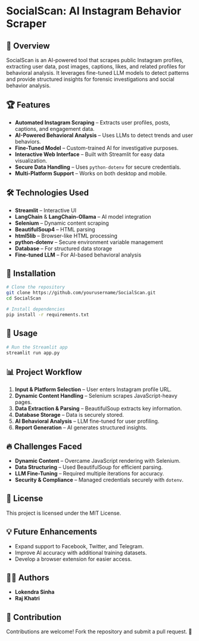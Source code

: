 # SocialScan: AI Instagram Behavior Scraper

## 🚀 Overview
SocialScan is an AI-powered tool that scrapes public Instagram profiles, extracting user data, post images, captions, likes, and related profiles for behavioral analysis. It leverages fine-tuned LLM models to detect patterns and provide structured insights for forensic investigations and social behavior analysis.

## 🏆 Features
- **Automated Instagram Scraping** – Extracts user profiles, posts, captions, and engagement data.
- **AI-Powered Behavioral Analysis** – Uses LLMs to detect trends and user behaviors.
- **Fine-Tuned Model** – Custom-trained AI for investigative purposes.
- **Interactive Web Interface** – Built with Streamlit for easy data visualization.
- **Secure Data Handling** – Uses `python-dotenv` for secure credentials.
- **Multi-Platform Support** – Works on both desktop and mobile.

## 🛠️ Technologies Used
- **Streamlit** – Interactive UI
- **LangChain** & **LangChain-Ollama** – AI model integration
- **Selenium** – Dynamic content scraping
- **BeautifulSoup4** – HTML parsing
- **html5lib** – Browser-like HTML processing
- **python-dotenv** – Secure environment variable management
- **Database** – For structured data storage
- **Fine-tuned LLM** – For AI-based behavioral analysis

## 📌 Installation
```bash
# Clone the repository
git clone https://github.com/yourusername/SocialScan.git
cd SocialScan

# Install dependencies
pip install -r requirements.txt
```

## 🚀 Usage
```bash
# Run the Streamlit app
streamlit run app.py
```

## 📊 Project Workflow
1. **Input & Platform Selection** – User enters Instagram profile URL.
2. **Dynamic Content Handling** – Selenium scrapes JavaScript-heavy pages.
3. **Data Extraction & Parsing** – BeautifulSoup extracts key information.
4. **Database Storage** – Data is securely stored.
5. **AI Behavioral Analysis** – LLM fine-tuned for user profiling.
6. **Report Generation** – AI generates structured insights.

## 🔥 Challenges Faced
- **Dynamic Content** – Overcame JavaScript rendering with Selenium.
- **Data Structuring** – Used BeautifulSoup for efficient parsing.
- **LLM Fine-Tuning** – Required multiple iterations for accuracy.
- **Security & Compliance** – Managed credentials securely with `dotenv`.

## 📜 License
This project is licensed under the MIT License.

## 💡 Future Enhancements
- Expand support to Facebook, Twitter, and Telegram.
- Improve AI accuracy with additional training datasets.
- Develop a browser extension for easier access.

## 👨‍💻 Authors
- **Lokendra Sinha**  
- **Raj Khatri**  


## 🤝 Contribution
Contributions are welcome! Fork the repository and submit a pull request. 🚀
